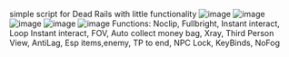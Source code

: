 simple script for Dead Rails with little functionality
![image](https://github.com/user-attachments/assets/546830bf-935f-4d61-912f-bf122afda48b)
![image](https://github.com/user-attachments/assets/f27bd0c2-6037-4d93-8c9e-225002c22b10)
![image](https://github.com/user-attachments/assets/46d957ec-aea5-4487-a4eb-2da8290e1aea)
![image](https://github.com/user-attachments/assets/3567fecd-e370-42bc-aeee-21d5a1bbd394)
![image](https://github.com/user-attachments/assets/6ddcaca6-93f5-4872-bbc4-7d39cd22c2cd)
Functions:
Noclip,
Fullbright,
Instant interact,
Loop Instant interact,
FOV,
Auto collect money bag,
Xray,
Third Person View,
AntiLag,
Esp items,enemy,
TP to end,
NPC Lock,
KeyBinds,
NoFog
